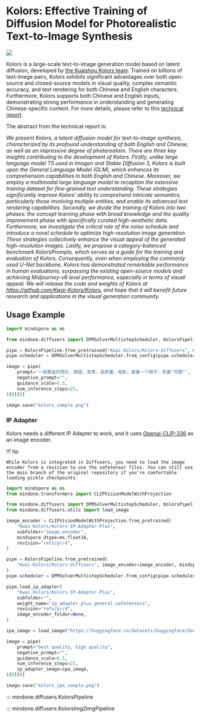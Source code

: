 <!--Copyright 2024 The HuggingFace Team. All rights reserved.

Licensed under the Apache License, Version 2.0 (the "License"); you may not use this file except in compliance with
the License. You may obtain a copy of the License at

http://www.apache.org/licenses/LICENSE-2.0

Unless required by applicable law or agreed to in writing, software distributed under the License is distributed on
an "AS IS" BASIS, WITHOUT WARRANTIES OR CONDITIONS OF ANY KIND, either express or implied. See the License for the
specific language governing permissions and limitations under the License.
-->

# Kolors: Effective Training of Diffusion Model for Photorealistic Text-to-Image Synthesis

![](https://huggingface.co/datasets/huggingface/documentation-images/resolve/main/kolors/kolors_header_collage.png)

Kolors is a large-scale text-to-image generation model based on latent diffusion, developed by [the Kuaishou Kolors team](https://github.com/Kwai-Kolors/Kolors). Trained on billions of text-image pairs, Kolors exhibits significant advantages over both open-source and closed-source models in visual quality, complex semantic accuracy, and text rendering for both Chinese and English characters. Furthermore, Kolors supports both Chinese and English inputs, demonstrating strong performance in understanding and generating Chinese-specific content. For more details, please refer to this [technical report](https://github.com/Kwai-Kolors/Kolors/blob/master/imgs/Kolors_paper.pdf).

The abstract from the technical report is:

*We present Kolors, a latent diffusion model for text-to-image synthesis, characterized by its profound understanding of both English and Chinese, as well as an impressive degree of photorealism. There are three key insights contributing to the development of Kolors. Firstly, unlike large language model T5 used in Imagen and Stable Diffusion 3, Kolors is built upon the General Language Model (GLM), which enhances its comprehension capabilities in both English and Chinese. Moreover, we employ a multimodal large language model to recaption the extensive training dataset for fine-grained text understanding. These strategies significantly improve Kolors’ ability to comprehend intricate semantics, particularly those involving multiple entities, and enable its advanced text rendering capabilities. Secondly, we divide the training of Kolors into two phases: the concept learning phase with broad knowledge and the quality improvement phase with specifically curated high-aesthetic data. Furthermore, we investigate the critical role of the noise schedule and introduce a novel schedule to optimize high-resolution image generation. These strategies collectively enhance the visual appeal of the generated high-resolution images. Lastly, we propose a category-balanced benchmark KolorsPrompts, which serves as a guide for the training and evaluation of Kolors. Consequently, even when employing the commonly used U-Net backbone, Kolors has demonstrated remarkable performance in human evaluations, surpassing the existing open-source models and achieving Midjourney-v6 level performance, especially in terms of visual appeal. We will release the code and weights of Kolors at <https://github.com/Kwai-Kolors/Kolors>, and hope that it will benefit future research and applications in the visual generation community.*

## Usage Example

```python
import mindspore as ms

from mindone.diffusers import DPMSolverMultistepScheduler, KolorsPipeline

pipe = KolorsPipeline.from_pretrained("Kwai-Kolors/Kolors-diffusers", mindspore_dtype=ms.float16, variant="fp16")
pipe.scheduler = DPMSolverMultistepScheduler.from_config(pipe.scheduler.config, use_karras_sigmas=True)

image = pipe(
    prompt='一张瓢虫的照片，微距，变焦，高质量，电影，拿着一个牌子，写着"可图"',
    negative_prompt="",
    guidance_scale=6.5,
    num_inference_steps=25,
)[0][0]

image.save("kolors_sample.png")
```

### IP Adapter

Kolors needs a different IP Adapter to work, and it uses [Openai-CLIP-336](https://huggingface.co/openai/clip-vit-large-patch14-336) as an image encoder.

!!! tip

    While Kolors is integrated in Diffusers, you need to load the image encoder from a revision to use the safetensor files. You can still use the main branch of the original repository if you're comfortable loading pickle checkpoints.

```python
import mindspore as ms
from mindone.transformers import CLIPVisionModelWithProjection

from mindone.diffusers import DPMSolverMultistepScheduler, KolorsPipeline
from mindone.diffusers.utils import load_image

image_encoder = CLIPVisionModelWithProjection.from_pretrained(
    "Kwai-Kolors/Kolors-IP-Adapter-Plus",
    subfolder="image_encoder",
    mindspore_dtype=ms.float16,
    revision="refs/pr/4",
)

pipe = KolorsPipeline.from_pretrained(
    "Kwai-Kolors/Kolors-diffusers", image_encoder=image_encoder, mindspore_dtype=ms.float16, variant="fp16"
)
pipe.scheduler = DPMSolverMultistepScheduler.from_config(pipe.scheduler.config, use_karras_sigmas=True)

pipe.load_ip_adapter(
    "Kwai-Kolors/Kolors-IP-Adapter-Plus",
    subfolder="",
    weight_name="ip_adapter_plus_general.safetensors",
    revision="refs/pr/4",
    image_encoder_folder=None,
)

ipa_image = load_image("https://huggingface.co/datasets/huggingface/documentation-images/resolve/main/kolors/cat_square.png")

image = pipe(
    prompt="best quality, high quality",
    negative_prompt="",
    guidance_scale=6.5,
    num_inference_steps=25,
    ip_adapter_image=ipa_image,
)[0][0]

image.save("kolors_ipa_sample.png")
```

::: mindone.diffusers.KolorsPipeline

::: mindone.diffusers.KolorsImg2ImgPipeline
